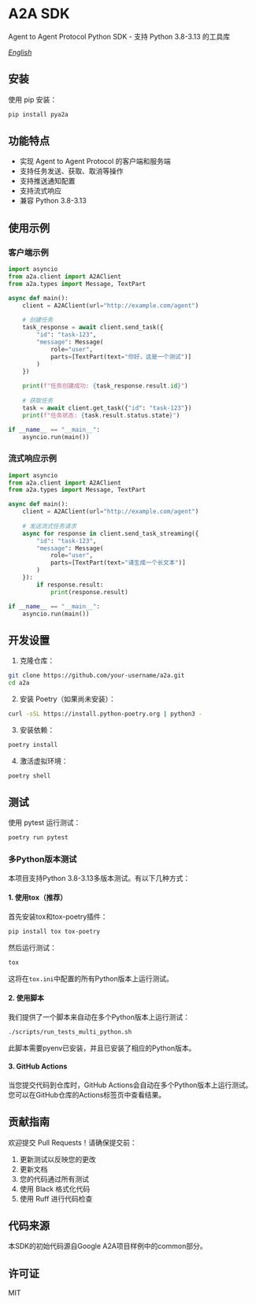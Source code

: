 # A2A SDK

Agent to Agent Protocol Python SDK - 支持 Python 3.8-3.13 的工具库

*[English](README.md)*

## 安装

使用 pip 安装：

```bash
pip install pya2a
```

## 功能特点

- 实现 Agent to Agent Protocol 的客户端和服务端
- 支持任务发送、获取、取消等操作
- 支持推送通知配置
- 支持流式响应
- 兼容 Python 3.8-3.13

## 使用示例

### 客户端示例

```python
import asyncio
from a2a.client import A2AClient
from a2a.types import Message, TextPart

async def main():
    client = A2AClient(url="http://example.com/agent")
    
    # 创建任务
    task_response = await client.send_task({
        "id": "task-123",
        "message": Message(
            role="user",
            parts=[TextPart(text="你好，这是一个测试")]
        )
    })
    
    print(f"任务创建成功: {task_response.result.id}")
    
    # 获取任务
    task = await client.get_task({"id": "task-123"})
    print(f"任务状态: {task.result.status.state}")

if __name__ == "__main__":
    asyncio.run(main())
```

### 流式响应示例

```python
import asyncio
from a2a.client import A2AClient
from a2a.types import Message, TextPart

async def main():
    client = A2AClient(url="http://example.com/agent")
    
    # 发送流式任务请求
    async for response in client.send_task_streaming({
        "id": "task-123",
        "message": Message(
            role="user",
            parts=[TextPart(text="请生成一个长文本")]
        )
    }):
        if response.result:
            print(response.result)

if __name__ == "__main__":
    asyncio.run(main())
```

## 开发设置

1. 克隆仓库：

```bash
git clone https://github.com/your-username/a2a.git
cd a2a
```

2. 安装 Poetry（如果尚未安装）：

```bash
curl -sSL https://install.python-poetry.org | python3 -
```

3. 安装依赖：

```bash
poetry install
```

4. 激活虚拟环境：

```bash
poetry shell
```

## 测试

使用 pytest 运行测试：

```bash
poetry run pytest
```

### 多Python版本测试

本项目支持Python 3.8-3.13多版本测试。有以下几种方式：

#### 1. 使用tox（推荐）

首先安装tox和tox-poetry插件：

```bash
pip install tox tox-poetry
```

然后运行测试：

```bash
tox
```

这将在`tox.ini`中配置的所有Python版本上运行测试。

#### 2. 使用脚本

我们提供了一个脚本来自动在多个Python版本上运行测试：

```bash
./scripts/run_tests_multi_python.sh
```

此脚本需要pyenv已安装，并且已安装了相应的Python版本。

#### 3. GitHub Actions

当您提交代码到仓库时，GitHub Actions会自动在多个Python版本上运行测试。您可以在GitHub仓库的Actions标签页中查看结果。

## 贡献指南

欢迎提交 Pull Requests！请确保提交前：

1. 更新测试以反映您的更改
2. 更新文档
3. 您的代码通过所有测试
4. 使用 Black 格式化代码
5. 使用 Ruff 进行代码检查

## 代码来源

本SDK的初始代码源自Google A2A项目样例中的common部分。

## 许可证

MIT 